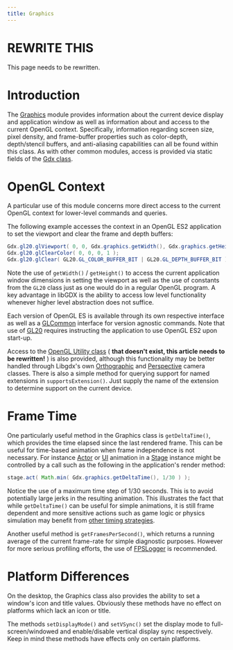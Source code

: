 ```yaml
---
title: Graphics
---
```

# REWRITE THIS #
This page needs to be rewritten.

# Introduction #

The [Graphics](http://libgdx.badlogicgames.com/nightlies/docs/api/com/badlogic/gdx/Graphics.html) module provides information about the current device display and application window as well as information about and access to the current OpenGL context. Specifically, information regarding screen size, pixel density, and frame-buffer properties such as color-depth, depth/stencil buffers, and anti-aliasing capabilities can all be found within this class. As with other common modules, access is provided via static fields of the [Gdx class](http://libgdx.badlogicgames.com/nightlies/docs/api/com/badlogic/gdx/Gdx.html).

# OpenGL Context #

A particular use of this module concerns more direct access to the current OpenGL context for lower-level commands and queries.

The following example accesses the context in an OpenGL ES2 application to set the viewport and clear the frame and depth buffers:

```java
Gdx.gl20.glViewport( 0, 0, Gdx.graphics.getWidth(), Gdx.graphics.getHeight() );
Gdx.gl20.glClearColor( 0, 0, 0, 1 );
Gdx.gl20.glClear( GL20.GL_COLOR_BUFFER_BIT | GL20.GL_DEPTH_BUFFER_BIT );
```

Note the use of `getWidth()` / `getHeight()` to access the current application window dimensions in setting the viewport as well as the use of constants from the `GL20` class just as one would do in a regular OpenGL program. A key advantage in libGDX is the ability to access low level functionality whenever higher level abstraction does not suffice.

Each version of OpenGL ES is available through its own respective interface as well as a [GLCommon](http://libgdx.badlogicgames.com/nightlies/docs/api/com/badlogic/gdx/graphics/GLCommon.html) interface for version agnostic commands. Note that use of [GL20](http://libgdx.badlogicgames.com/nightlies/docs/api/com/badlogic/gdx/graphics/GL20.html) requires instructing the application to use OpenGL ES2 upon start-up.

Access to the [OpenGL Utility class](https://github.com/libgdx/libgdx/tree/master/gdx/src/com/badlogic/gdx/graphics/GLU.java) ( **that doesn't exist, this article needs to be rewritten!** ) is also provided, although this functionality may be better handled through Libgdx's own [Orthographic](https://github.com/libgdx/libgdx/tree/master/gdx/src/com/badlogic/gdx/graphics/OrthographicCamera.java) and [Perspective](https://github.com/libgdx/libgdx/tree/master/gdx/src/com/badlogic/gdx/graphics/PerspectiveCamera.java) camera classes. There is also a simple method for querying support for named extensions in `supportsExtension()`. Just supply the name of the extension to determine support on the current device.

# Frame Time #

One particularly useful method in the Graphics class is `getDeltaTime()`, which provides the time elapsed since the last rendered frame. This can be useful for time-based animation when frame independence is not necessary. For instance [Actor](https://github.com/libgdx/libgdx/tree/master/gdx/src/com/badlogic/gdx/scenes/scene2d/Actor.java) or [UI](https://github.com/libgdx/libgdx/tree/master/gdx/src/com/badlogic/gdx/#gdx%2Fscenes%2Fscene2d%2Fui) animation in a [Stage](https://github.com/libgdx/libgdx/tree/master/gdx/src/com/badlogic/gdx/scenes/scene2d/Stage.java) instance might be controlled by a call such as the following in the application's render method:

```java
stage.act( Math.min( Gdx.graphics.getDeltaTime(), 1/30 ) );
```

Notice the use of a maximum time step of 1/30 seconds. This is to avoid potentially large jerks in the resulting animation. This illustrates the fact that while `getDeltaTime()` can be useful for simple animations, it is still frame dependent and more sensitive actions such as game logic or physics simulation may benefit from [other timing strategies](http://gafferongames.com/game-physics/fix-your-timestep/).

Another useful method is `getFramesPerSecond()`, which returns a running average of the current frame-rate for simple diagnostic purposes. However for more serious profiling efforts, the use of [FPSLogger](https://github.com/libgdx/libgdx/tree/master/gdx/src/com/badlogic/gdx/graphics/FPSLogger.java) is recommended.

# Platform Differences #

On the desktop, the Graphics class also provides the ability to set a window's icon and title values. Obviously these methods have no effect on platforms which lack an icon or title.

The methods `setDisplayMode()` and `setVSync()` set the display mode to full-screen/windowed and enable/disable vertical display sync respectively. Keep in mind these methods have effects only on certain platforms.